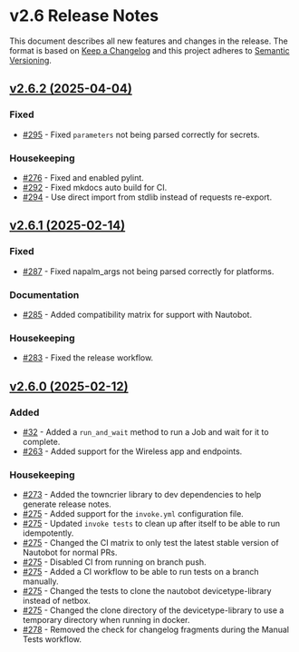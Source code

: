 # v2.6 Release Notes

This document describes all new features and changes in the release. The format is based on [Keep a
Changelog](https://keepachangelog.com/en/1.0.0/) and this project adheres to [Semantic
Versioning](https://semver.org/spec/v2.0.0.html).

## [v2.6.2 (2025-04-04)](https://github.com/nautobot/pynautobot/releases/tag/v2.6.2)

### Fixed

- [#295](https://github.com/nautobot/pynautobot/issues/295) - Fixed `parameters` not being parsed correctly for secrets.

### Housekeeping

- [#276](https://github.com/nautobot/pynautobot/issues/276) - Fixed and enabled pylint.
- [#292](https://github.com/nautobot/pynautobot/issues/292) - Fixed mkdocs auto build for CI.
- [#294](https://github.com/nautobot/pynautobot/issues/294) - Use direct import from stdlib instead of requests re-export.

## [v2.6.1 (2025-02-14)](https://github.com/nautobot/pynautobot/releases/tag/v2.6.1)

### Fixed

- [#287](https://github.com/nautobot/pynautobot/issues/287) - Fixed napalm_args not being parsed correctly for platforms.

### Documentation

- [#285](https://github.com/nautobot/pynautobot/issues/285) - Added compatibility matrix for support with Nautobot.

### Housekeeping

- [#283](https://github.com/nautobot/pynautobot/issues/283) - Fixed the release workflow.

## [v2.6.0 (2025-02-12)](https://github.com/nautobot/pynautobot/releases/tag/v2.6.0)

### Added

- [#32](https://github.com/nautobot/pynautobot/issues/32) - Added a `run_and_wait` method to run a Job and wait for it to complete.
- [#263](https://github.com/nautobot/pynautobot/issues/263) - Added support for the Wireless app and endpoints.

### Housekeeping

- [#273](https://github.com/nautobot/pynautobot/issues/273) - Added the towncrier library to dev dependencies to help generate release notes.
- [#275](https://github.com/nautobot/pynautobot/issues/275) - Added support for the `invoke.yml` configuration file.
- [#275](https://github.com/nautobot/pynautobot/issues/275) - Updated `invoke tests` to clean up after itself to be able to run idempotently.
- [#275](https://github.com/nautobot/pynautobot/issues/275) - Changed the CI matrix to only test the latest stable version of Nautobot for normal PRs.
- [#275](https://github.com/nautobot/pynautobot/issues/275) - Disabled CI from running on branch push.
- [#275](https://github.com/nautobot/pynautobot/issues/275) - Added a CI workflow to be able to run tests on a branch manually.
- [#275](https://github.com/nautobot/pynautobot/issues/275) - Changed the tests to clone the nautobot devicetype-library instead of netbox.
- [#275](https://github.com/nautobot/pynautobot/issues/275) - Changed the clone directory of the devicetype-library to use a temporary directory when running in docker.
- [#278](https://github.com/nautobot/pynautobot/issues/278) - Removed the check for changelog fragments during the Manual Tests workflow.
